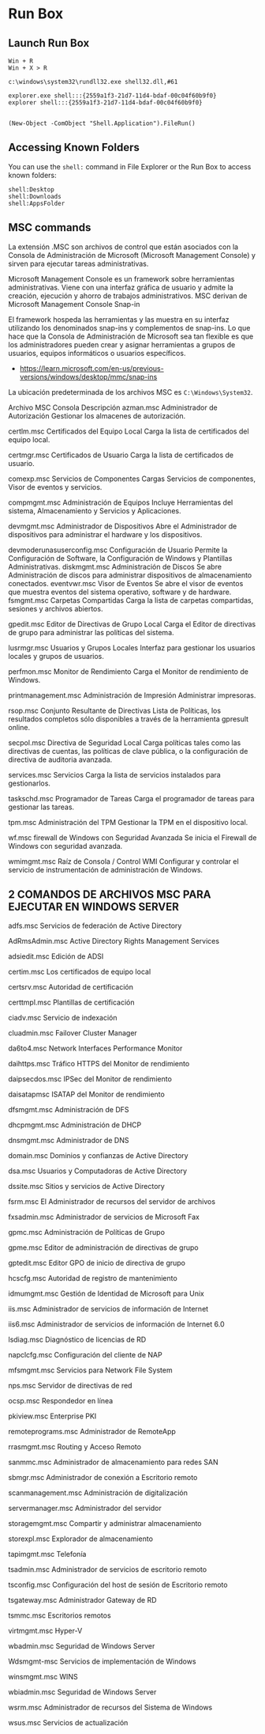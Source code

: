 # Run Box



## Launch Run Box
```
Win + R
Win + X > R

c:\windows\system32\rundll32.exe shell32.dll,#61

explorer.exe shell:::{2559a1f3-21d7-11d4-bdaf-00c04f60b9f0}
explorer shell:::{2559a1f3-21d7-11d4-bdaf-00c04f60b9f0}


(New-Object -ComObject "Shell.Application").FileRun()
```



## Accessing Known Folders
You can use the `shell:` command in File Explorer or the Run Box to access known folders:
```
shell:Desktop
shell:Downloads
shell:AppsFolder
```




## MSC commands

La extensión .MSC son archivos de control que están asociados con la Consola de Administración de Microsoft (Microsoft Management Console) y sirven para ejecutar tareas administrativas.

Microsoft Management Console es un framework sobre herramientas administrativas. Viene con una interfaz gráfica de usuario y admite la creación, ejecución y ahorro de trabajos administrativos. MSC derivan de Microsoft Management Console Snap-in

El framework hospeda las herramientas y las muestra en su interfaz utilizando los denominados snap-ins y complementos de snap-ins. Lo que hace que la Consola de Administración de Microsoft sea tan flexible es que los administradores pueden crear y asignar herramientas a grupos de usuarios, equipos informáticos o usuarios específicos.

- <https://learn.microsoft.com/en-us/previous-versions/windows/desktop/mmc/snap-ins>




La ubicación predeterminada de los archivos MSC es `C:\Windows\System32`.



Archivo MSC	Consola	Descripción
azman.msc
Administrador de Autorización
Gestionar los almacenes de autorización.

certlm.msc
Certificados del Equipo Local
Carga la lista de certificados del equipo local.

certmgr.msc
Certificados de Usuario
Carga la lista de certificados de usuario.

comexp.msc
Servicios de Componentes
Cargas Servicios de componentes, Visor de eventos y servicios.

compmgmt.msc
Administración de Equipos
Incluye Herramientas del sistema, Almacenamiento y Servicios y Aplicaciones.

devmgmt.msc
Administrador de Dispositivos
Abre el Administrador de dispositivos para administrar el hardware y los dispositivos.

devmoderunasuserconfig.msc
Configuración de Usuario
Permite la Configuración de Software, la Configuración de Windows y Plantillas
 Administrativas.
diskmgmt.msc
Administración de Discos
Se abre Administración de discos para administrar dispositivos de almacenamiento
 conectados.
eventvwr.msc
Visor de Eventos
Se abre el visor de eventos que muestra eventos del sistema operativo, software y de
 hardware.
fsmgmt.msc
Carpetas Compartidas
Carga la lista de carpetas compartidas, sesiones y archivos abiertos.

gpedit.msc
Editor de Directivas de Grupo Local
Carga el Editor de directivas de grupo para administrar las políticas del sistema.

lusrmgr.msc
Usuarios y Grupos Locales
Interfaz para gestionar los usuarios locales y grupos de usuarios.

perfmon.msc
Monitor de Rendimiento
Carga el Monitor de rendimiento de Windows.

printmanagement.msc
Administración de Impresión
Administrar impresoras.

rsop.msc
Conjunto Resultante de Directivas
Lista de Políticas, los resultados completos sólo disponibles a través de la
 herramienta gpresult online.
 
secpol.msc
Directiva de Seguridad Local
Carga políticas tales como las directivas de cuentas, las políticas de clave pública,
 o la configuración de directiva de auditoria avanzada.
 
services.msc
Servicios
Carga la lista de servicios instalados para gestionarlos.

taskschd.msc
Programador de Tareas
Carga el programador de tareas para gestionar las tareas.

tpm.msc
Administración del TPM
Gestionar la TPM en el dispositivo local.

wf.msc
firewall de Windows con Seguridad Avanzada
Se inicia el Firewall de Windows con seguridad avanzada.

wmimgmt.msc
Raíz de Consola / Control WMI
Configurar y controlar el servicio de instrumentación de administración de Windows.


## 2 COMANDOS DE ARCHIVOS MSC PARA EJECUTAR EN WINDOWS SERVER

adfs.msc
Servicios de federación de Active Directory

AdRmsAdmin.msc
Active Directory Rights Management Services

adsiedit.msc
Edición de ADSI

certim.msc
Los certificados de equipo local

certsrv.msc
Autoridad de certificación

certtmpl.msc
Plantillas de certificación

ciadv.msc
Servicio de indexación

cluadmin.msc
Failover Cluster Manager

da6to4.msc
Network Interfaces Performance Monitor

daihttps.msc
Tráfico HTTPS del Monitor de rendimiento

daipsecdos.msc
IPSec del Monitor de rendimiento

daisatapmsc
ISATAP del Monitor de rendimiento

dfsmgmt.msc
Administración de DFS

dhcpmgmt.msc
Administración de DHCP

dnsmgmt.msc
Administrador de DNS

domain.msc
Dominios y confianzas de Active Directory

dsa.msc
Usuarios y Computadoras de Active Directory

dssite.msc
Sitios y servicios de Active Directory

fsrm.msc
El Administrador de recursos del servidor de archivos

fxsadmin.msc
Administrador de servicios de Microsoft Fax

gpmc.msc
Administración de Políticas de Grupo

gpme.msc
Editor de administración de directivas de grupo

gptedit.msc
Editor GPO de inicio de directiva de grupo

hcscfg.msc
Autoridad de registro de mantenimiento

idmumgmt.msc
Gestión de Identidad de Microsoft para Unix

iis.msc
Administrador de servicios de información de Internet

iis6.msc
Administrador de servicios de información de Internet 6.0

lsdiag.msc
Diagnóstico de licencias de RD

napclcfg.msc
Configuración del cliente de NAP

mfsmgmt.msc
Servicios para Network File System

nps.msc
Servidor de directivas de red

ocsp.msc
Respondedor en línea

pkiview.msc
Enterprise PKI

remoteprograms.msc
Administrador de RemoteApp

rrasmgmt.msc
Routing y Acceso Remoto

sanmmc.msc
Administrador de almacenamiento para redes SAN

sbmgr.msc
Administrador de conexión a Escritorio remoto

scanmanagement.msc
Administración de digitalización

servermanager.msc
Administrador del servidor

storagemgmt.msc
Compartir y administrar almacenamiento

storexpl.msc
Explorador de almacenamiento

tapimgmt.msc
Telefonía

tsadmin.msc
Administrador de servicios de escritorio remoto

tsconfig.msc
Configuración del host de sesión de Escritorio remoto

tsgateway.msc
Administrador Gateway de RD

tsmmc.msc
Escritorios remotos

virtmgmt.msc
Hyper-V

wbadmin.msc
Seguridad de Windows Server

Wdsmgmt-msc
Servicios de implementación de Windows

winsmgmt.msc
WINS

wbiadmin.msc
Seguridad de Windows Server

wsrm.msc
Administrador de recursos del Sistema de Windows

wsus.msc
Servicios de actualización


